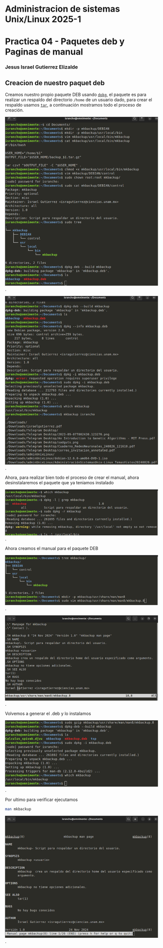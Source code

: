 # Administracion de sistemas Unix/Linux 2025-1
# Practica 04 - Paquetes deb y Paginas de manual

### Jesus Israel Gutierrez Elizalde

## Creacion de nuestro paquet deb

Creamos nuestro propio paquete DEB usando  [`dpkg`](https://en.wikipedia.org/wiki/Dpkg),
el paquete es para realizar un respaldo del directorio `/home`
de un usuario dado, para crear el respaldo usamos [`tar`](https://en.wikipedia.org/wiki/Tar_(computing)),
a continuación mostramos todo el proceso de creación.

![paquete1](img/paquete1.png).

![paquete2](img/paquete2.png).

Ahora, para realizar bien todo el proceso de crear el manual,
ahora desinstalaremos el paquete que ya teniamos instalado

![paquete3](img/paquete_3.png).

Ahora creamos el manual para el paquete DEB

![paquete4](img/paquete_4.png).

![paquete5](img/paquete_5.png).

Volvemos a generar el .deb y lo instalamos

![paquete6](img/paquete_6.png).

Por ultimo para verificar ejecutamos

```bash
man mkbackup
```

![paquete7](img/paquete_7.png).

